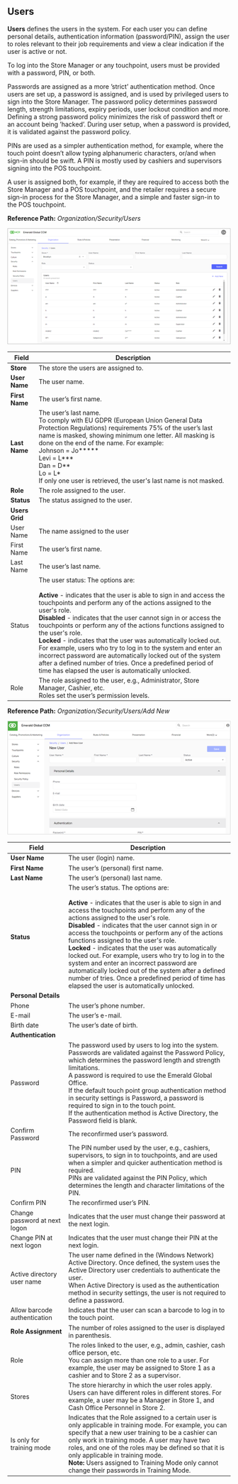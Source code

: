 ## Users

**Users** defines the users in the system. For each user you can define personal details, authentication information (password/PIN), assign the user to roles relevant to their job requirements and view a clear indication if the user is active or not.

To log into the Store Manager or any touchpoint, users must be provided with a password, PIN, or both.

Passwords are assigned as a more ’strict’ authentication method. Once users are set up, a password is assigned, and is used by privileged users to sign into the Store Manager. The password policy determines password length, strength limitations, expiry periods, user lockout condition and more. Defining a strong password policy minimizes the risk of password theft or an account being ’hacked’. During user setup, when a password is provided, it is validated against the password policy.

PINs are used as a simpler authentication method, for example, where the touch point doesn’t allow typing alphanumeric characters, or/and when sign-in should be swift. A PIN is mostly used by cashiers and supervisors signing into the POS touchpoint.

A user is assigned both, for example, if they are required to access both the Store Manager and a POS touchpoint, and the retailer requires a secure sign-in process for the Store Manager, and a simple and faster sign-in to the POS touchpoint.

**Reference Path:** *Organization/Security/Users*

![Users Screen](/Images/UsersScreen.png)

|**Field**|**Description**|
|---------|----------|
|**Store**|The store the users are assigned to.|
|**User Name**|The user name.|
|**First Name**|The user’s first name.|
|**Last Name**|The user’s last name.<BR>To comply with EU GDPR (European Union General Data Protection Regulations) requirements 75% of the user’s last name is masked, showing minimum one letter. All masking is done on the end of the name. For example:<BR>Johnson = Jo***** <BR>Levi = L*** <BR>Dan = D** <BR>Lo = L*<BR>If only one user is retrieved, the user's last name is not masked.|
|**Role**|The role assigned to the user.|
|**Status**|The status assigned to the user.|
|**Users Grid**|
|User Name|The name assigned to the user|
|First Name|The user’s first name.|
|Last Name|The user’s last name.|
|Status|The user status: The options are:<BR><BR>**Active** - indicates that the user is able to sign in and access the touchpoints and perform any of the actions assigned to the user's role.<BR>**Disabled** - indicates that the user cannot sign in or access the touchpoints or perform any of the actions functions assigned to the user's role.<BR>**Locked** - indicates that the user was automatically locked out. For example, users who try to log in to the system and enter an incorrect password are automatically locked out of the system after a defined number of tries. Once a predefined period of time has elapsed the user is automatically unlocked.| 
|Role|The role assigned to the user, e.g., Administrator, Store Manager, Cashier, etc.<BR>Roles set the user’s permission levels.|

**Reference Path:** *Organization/Security/Users/Add New*

![User Form](/Images/UserForm.png)

|**Field**|**Description**|
|---------|----------|
|**User Name**|The user (login) name.|
|**First Name**|The user’s (personal) first name.|
|**Last Name**|The user’s (personal) last name.|
|**Status**|The user’s status. The options are:<BR><BR>**Active** - indicates that the user is able to sign in and access the touchpoints and perform any of the actions assigned to the user's role.<BR>**Disabled** - indicates that the user cannot sign in or access the touchpoints or perform any of the actions functions assigned to the user's role.<BR>**Locked** - indicates that the user was automatically locked out. For example, users who try to log in to the system and enter an incorrect password are automatically locked out of the system after a defined number of tries. Once a predefined period of time has elapsed the user is automatically unlocked.|
|**Personal Details**||
|Phone|The user’s phone number.|
|E-mail|The user’s e-mail.|
|Birth date|The user’s date of birth.|
|**Authentication**||
|Password|The password used by users to log into the system. Passwords are validated against the Password Policy, which determines the password length and strength limitations.<BR>A password is required to use the Emerald Global Office.<BR>If the default touch point group authentication method in security settings is Password, a password is required to sign in to the touch point.<BR>If the authentication method is Active Directory, the Password field is blank.|
|Confirm Password|The reconfirmed user’s password.|
|PIN|The PIN number used by the user, e.g., cashiers, supervisors, to sign in to touchpoints, and are used when a simpler and quicker authentication method is required.<BR>PINs are validated against the PIN Policy, which determines the length and character limitations of the PIN.|
|Confirm PIN|The reconfirmed user’s PIN.|
|Change password at next logon|Indicates that the user must change their password at the next login.|
|Change PIN at next logon|Indicates that the user must change their PIN at the next login.|
|Active directory user name|The user name defined in the (Windows Network) Active Directory. Once defined, the system uses the Active Directory user credentials to authenticate the user.<BR>When Active Directory is used as the authentication method in security settings, the user is not required to define a password.|
|Allow barcode authentication|Indicates that the user can scan a barcode to log in to the touch point.|
|**Role Assignment**|The number of roles assigned to the user is displayed in parenthesis.|
|Role|The roles linked to the user, e.g., admin, cashier, cash office person, etc.<BR>You can assign more than one role to a user. For example, the user may be assigned to Store 1 as a cashier and to Store 2 as a supervisor.|
|Stores|The store hierarchy in which the user roles apply. Users can have different roles in different stores. For example, a user may be a Manager in Store 1, and Cash Office Personnel in Store 2.|
|Is only for training mode|Indicates that the Role assigned to a certain user is only applicable in training mode. For example, you can specify that a new user training to be a cashier can only work in training mode. A user may have two roles, and one of the roles may be defined so that it is only applicable in training mode.<BR>**Note:** Users assigned to Training Mode only cannot change their passwords in Training Mode.|